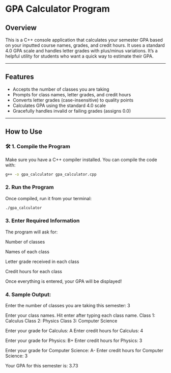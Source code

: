 # GPA Calculator Program

## Overview
This is a C++ console application that calculates your semester GPA based on your inputted course names, grades, and credit hours. It uses a standard 4.0 GPA scale and handles letter grades with plus/minus variations. It’s a helpful utility for students who want a quick way to estimate their GPA.

---

##  Features
- Accepts the number of classes you are taking
- Prompts for class names, letter grades, and credit hours
- Converts letter grades (case-insensitive) to quality points
- Calculates GPA using the standard 4.0 scale
- Gracefully handles invalid or failing grades (assigns 0.0)

---

##  How to Use

### 🛠️ 1. Compile the Program
Make sure you have a C++ compiler installed. You can compile the code with:

```bash
g++ -o gpa_calculator gpa_calculator.cpp

```

### 2. Run the Program
Once compiled, run it from your terminal:

``` bash
./gpa_calculator
```
### 3. Enter Required Information
The program will ask for:

Number of classes

Names of each class

Letter grade received in each class

Credit hours for each class

Once everything is entered, your GPA will be displayed!

### 4. Sample Output:
Enter the number of classes you are taking this semester: 3

Enter your class names. Hit enter after typing each class name.
Class 1: Calculus
Class 2: Physics
Class 3: Computer Science

Enter your grade for Calculus: A
Enter credit hours for Calculus: 4

Enter your grade for Physics: B+
Enter credit hours for Physics: 3

Enter your grade for Computer Science: A-
Enter credit hours for Computer Science: 3

Your GPA for this semester is: 3.73
